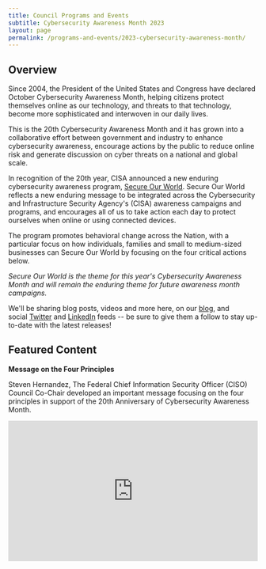 ```yaml
---
title: Council Programs and Events
subtitle: Cybersecurity Awareness Month 2023
layout: page
permalink: /programs-and-events/2023-cybersecurity-awareness-month/
---
```


<h2>Overview</h2>

Since 2004, the President of the United States and Congress have declared October Cybersecurity Awareness Month, helping citizens protect themselves online as our technology, and threats to that technology, become more sophisticated and interwoven in our daily lives.

This is the 20th Cybersecurity Awareness Month and it has grown into a collaborative effort between government and industry to enhance cybersecurity awareness, encourage actions by the public to reduce online risk and generate discussion on cyber threats on a national and global scale.

In recognition of the 20th year, CISA announced a new enduring cybersecurity awareness program, [Secure Our World](https://www.cisa.gov/secure-our-world). Secure Our World reflects a new enduring message to be integrated across the Cybersecurity and Infrastructure Security Agency's (CISA) awareness campaigns and programs, and encourages all of us to take action each day to protect ourselves when online or using connected devices.

The program promotes behavioral change across the Nation, with a particular focus on how individuals, families and small to medium-sized businesses can Secure Our World by focusing on the four critical actions below. 

*Secure Our World is the theme for this year's Cybersecurity Awareness Month and will remain the enduring theme for future awareness month campaigns.*

We'll be sharing blog posts, videos and more here, on our [blog]({{site.baseurl}}/news/), and social [Twitter](https://twitter.com/ciodotgov) and [LinkedIn](https://www.linkedin.com/company/federal-cio-council/) feeds -- be sure to give them a follow to stay up-to-date with the latest releases!

<h2>Featured Content</h2>

**Message on the Four Principles**

Steven Hernandez, The Federal Chief Information Security Officer (CISO) Council Co-Chair developed an important message focusing on the four principles in support of the 20th Anniversary of Cybersecurity Awareness Month.

<div style="padding:56.25% 0 0 0;position:relative;"><iframe src="https://player.vimeo.com/video/871181738?h=443e94fe75" frameborder="0" allow="autoplay; fullscreen; picture-in-picture" allowfullscreen style="position:absolute;top:0;left:0;width:100%;height:100%;" title="Cybersecurity Awareness Month - Message from Steven Hernandez"></iframe></div><script src="https://player.vimeo.com/api/player.js"></script>


<br>